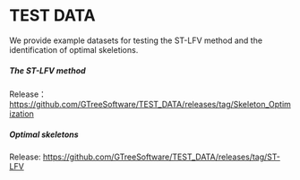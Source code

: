 # TEST DATA

We provide example datasets for testing the ST-LFV method and the identification of optimal skeletions.


##### The ST-LFV method

Release：https://github.com/GTreeSoftware/TEST_DATA/releases/tag/Skeleton_Optimization

##### Optimal skeletons

Release: https://github.com/GTreeSoftware/TEST_DATA/releases/tag/ST-LFV
